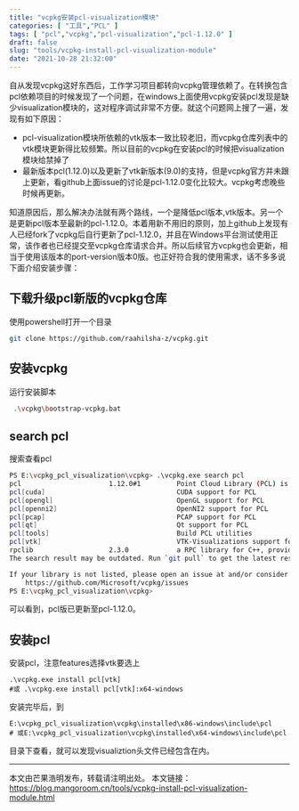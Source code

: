 ```yaml
---
title: "vcpkg安装pcl-visualization模块"
categories: [ "工具","PCL" ]
tags: [ "pcl","vcpkg","pcl-visualization","pcl-1.12.0" ]
draft: false
slug: "tools/vcpkg-install-pcl-visualization-module"
date: "2021-10-28 21:32:00"
---
```


自从发现vcpkg这好东西后，工作学习项目都转向vcpkg管理依赖了。在转换包含pcl依赖项目的时候发现了一个问题，在windows上面使用vcpkg安装pcl发现是缺少visualization模块的，这对程序调试非常不方便。就这个问题网上搜了一遍，发现有如下原因：

- pcl-visualization模块所依赖的vtk版本一致比较老旧，而vcpkg仓库列表中的vtk模块更新得比较频繁。所以目前的vcpkg在安装pcl的时候把visualization模块给禁掉了
- 最新版本pcl(1.12.0)以及更新了vtk新版本(9.0)的支持，但是vcpkg官方并未跟上更新，看github上面issue的讨论是pcl-1.12.0变化比较大。vcpkg考虑晚些时候再更新。

知道原因后，那么解决办法就有两个路线，一个是降低pcl版本,vtk版本。另一个是更新pcl版本至最新的pcl-1.12.0。本着用新不用旧的原则，加上github上发现有人已经fork了vcpkg后自行更新了pcl-1.12.0，并且在Windows平台测试使用正常，该作者也已经提交至vcpkg仓库请求合并。所以后续官方vcpkg也会更新，相当于使用该版本的port-version版本0版。也正好符合我的使用需求，话不多多说下面介绍安装步骤：

## 下载升级pcl新版的vcpkg仓库

使用powershell打开一个目录

```bash
git clone https://github.com/raahilsha-z/vcpkg.git
```

## 安装vcpkg

运行安装脚本

```bash
 .\vcpkg\bootstrap-vcpkg.bat
 ```

## search pcl

搜索查看pcl

```bash
PS E:\vcpkg_pcl_visualization\vcpkg> .\vcpkg.exe search pcl
pcl                      1.12.0#1         Point Cloud Library (PCL) is open source library for 2D/3D image and point...
pcl[cuda]                                 CUDA support for PCL
pcl[opengl]                               OpenGL support for PCL
pcl[openni2]                              OpenNI2 support for PCL
pcl[pcap]                                 PCAP support for PCL
pcl[qt]                                   Qt support for PCL
pcl[tools]                                Build PCL utilities
pcl[vtk]                                  VTK-Visualizations support for PCL
rpclib                   2.3.0            a RPC library for C++, providing both a client and server implementation. ...
The search result may be outdated. Run `git pull` to get the latest results.

If your library is not listed, please open an issue at and/or consider making a pull request:
    https://github.com/Microsoft/vcpkg/issues
PS E:\vcpkg_pcl_visualization\vcpkg>
```
可以看到，pcl版已更新至pcl-1.12.0。

## 安装pcl

安装pcl，注意features选择vtk要选上

```
.\vcpkg.exe install pcl[vtk]
#或 .\vcpkg.exe install pcl[vtk]:x64-windows
```

安装完毕后，到

```
E:\vcpkg_pcl_visualization\vcpkg\installed\x86-windows\include\pcl
# 或E:\vcpkg_pcl_visualization\vcpkg\installed\x64-windows\include\pcl
```
目录下查看，就可以发现visualiztion头文件已经包含在内。

---------

本文由芒果浩明发布，转载请注明出处。
本文链接：https://blog.mangoroom.cn/tools/vcpkg-install-pcl-visualization-module.html
